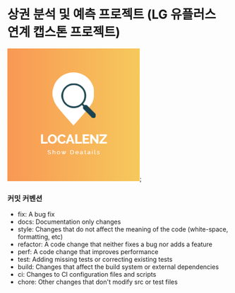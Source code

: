 # 상권 분석 및 예측 프로젝트 (LG 유플러스 연계 캡스톤 프로젝트)

![로고](images/logo.png);

### 커밋 커벤션

- fix: A bug fix
- docs: Documentation only changes
- style: Changes that do not affect the meaning of the code (white-space, formatting, etc)
- refactor: A code change that neither fixes a bug nor adds a feature
- perf: A code change that improves performance
- test: Adding missing tests or correcting existing tests
- build: Changes that affect the build system or external dependencies
- ci: Changes to CI configuration files and scripts
- chore: Other changes that don't modify src or test files
